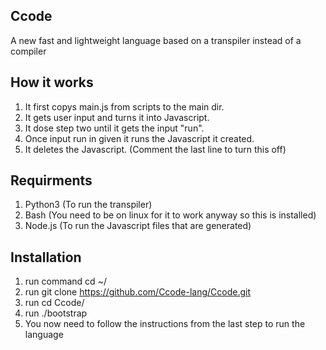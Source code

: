 ## Ccode
A new fast and lightweight language based on a transpiler instead of a compiler

## How it works
1. It first copys main.js from scripts to the main dir.
2. It gets user input and turns it into Javascript.
3. It dose step two until it gets the input "run".
4. Once input run in given it runs the Javascript it created.
5. It deletes the Javascript. (Comment the last line to turn this off)


## Requirments
1. Python3 (To run the transpiler)
2. Bash (You need to be on linux for it to work anyway so this is installed)
3. Node.js (To run the Javascript files that are generated)


## Installation
1. run command cd ~/
2. run git clone https://github.com/Ccode-lang/Ccode.git
3. run cd Ccode/
4. run ./bootstrap
5. You now need to follow the instructions from the last step to run the language
